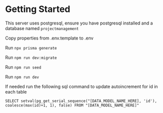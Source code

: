 # Getting Started

This server uses postgresql, ensure you have postgresql installed and a database named `projectmanagement`

Copy properties from .env.template to .env

Run `npx prisma generate`

Run `npm run dev:migrate`

Run `npm run seed`

Run `npm run dev`


If needed run the following sql command to update autoincrement for id in each table

`SELECT setval(pg_get_serial_sequence("[DATA_MODEL_NAME_HERE], 'id'), coalesce(max(id)+1, 1), false) FROM "[DATA_MODEL_NAME_HERE]"`
